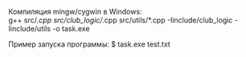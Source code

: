 Компиляция mingw/cygwin в Windows:  
g++ src/*.cpp src/club_logic/*.cpp src/utils/*.cpp -Iinclude/club_logic -Iinclude/utils -o task.exe

Пример запуска программы:
$ task.exe test.txt
